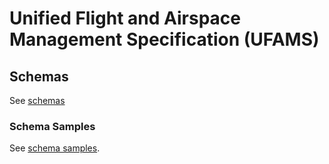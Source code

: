 # Unified Flight and Airspace Management Specification (UFAMS)

## Schemas

See [schemas](schemas/README.md)

### Schema Samples

See [schema samples](schemas/samples/README.md).
